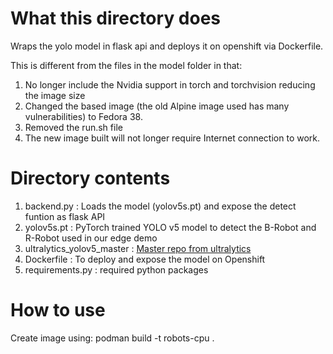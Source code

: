 # What this directory does 
Wraps the yolo model in flask api and deploys it on openshift via Dockerfile. 

This is different from the files in the model folder in that:
1. No longer include the Nvidia support in torch and torchvision reducing the image size
2. Changed the based image (the old Alpine image used has many vulnerabilities) to Fedora 38.
3. Removed the run.sh file
4. The new image built will not longer require Internet connection to work.

# Directory contents
1. backend.py : Loads the model (yolov5s.pt) and expose the detect funtion as flask API  
2. yolov5s.pt : PyTorch trained YOLO v5 model to detect the B-Robot and R-Robot used in our edge demo 
3. ultralytics_yolov5_master : [Master repo from ultralytics](https://github.com/ultralytics/yolov5)  
4. Dockerfile : To deploy and expose the model on Openshift  
5. requirements.py : required python packages


# How to use
Create image using:
podman build -t robots-cpu .



